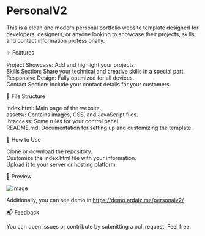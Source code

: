 # PersonalV2
  
This is a clean and modern personal portfolio website template designed for developers, designers, or anyone looking to showcase their projects, skills, and contact information professionally.  
  
✨ Features  
  
Project Showcase: Add and highlight your projects.  
Skills Section: Share your technical and creative skills in a special part.  
Responsive Design: Fully optimized for all devices.  
Contact Section: Include your contact details for your customers.  
  
📂 File Structure  
  
index.html: Main page of the website.  
assets/: Contains images, CSS, and JavaScript files.  
.htaccess: Some rules for your control panel.  
README.md: Documentation for setting up and customizing the template.  
  
🚀 How to Use  
  
Clone or download the repository.  
Customize the index.html file with your information.  
Upload it to your server or hosting platform.  
  
📸 Preview  
  
![image](https://github.com/user-attachments/assets/e1fdeeac-250e-4d86-8861-d01e0a666657)
  
Additionally, you can see demo in https://demo.ardaiz.me/personalv2/  
  
📬 Feedback  
  
You can open issues or contribute by submitting a pull request. Feel free.  
  
